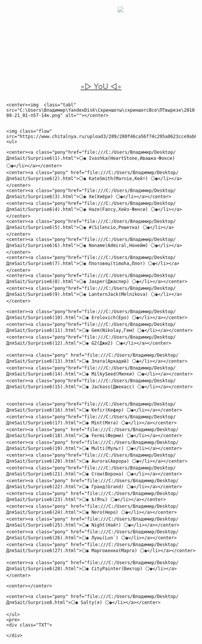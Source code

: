 <!DOCTYPE html>
<html>
<head>
	<title></title>
</head>
<style type="text/css">
	

	body{
		margin: 0px;
		padding: 0px;
		background-image: linear-gradient(125deg, #ECA298,#E8B19B,#EADBAE,#DBE292,#A8D175);
		background-size: 400%;
		animation: bganimation 15s infinite;
	}
	@keyframes bganimation{
		0%{
			background-position: 0% 50%;
		}
		50%{
			background-position: 100% 50%;
		}
		100%{
			background-position: 0% 0%;
		}
	}
	.OPD{
		font-size: 50px;
        text-align: center;
        text-transform: uppercase;
        color: #fff;
    -webkit-background-clip: text;

    -webkit-text-fill-color: transparent;

	}
	h1{
		background-image: url("https://thumbs.gfycat.com/IndolentTimelyAustralianshelduck-poster.jpg");
	}
	.apple{
		opacity: .5;
	}
	.pony{
		text-transform: uppercase;
        font-size: 20px;
        text-align: center;
        
        color: #995ABA;
	}
	.tabl{
		opacity: .4;
		filter: blur(1px);

	}
	.Otext{
		opacity: .5;
		font-size: 25px;
        text-align: center;
        text-transform: uppercase;
        color: #fff;
    -webkit-background-clip: text;

    -webkit-text-fill-color: transparent;
	}
	h3{
		background-image: url("https://c.pxhere.com/photos/5b/75/sunset_clouds_santiago_chile_santiago_de_chile_twilight_backlight_city-603681.jpg!d");
	}
	.you{
text-transform: uppercase;
        font-size: 20px;
        text-align: center;
        
        color: #A46D41;
        opacity: .7;
	}
	.YU{
		margin: 30px;
	}
	.flow{
		width: 800px;
        height: 800px;
        position: absolute;
        top: 20%;
        left: 8%;
        transform: translate(-30%,-30%);
        opacity: .4;
	
	}
</style>
<body>
<h1 class="OPD"><big>◌◦ ОПД <img class="apple" src="file:///C:/Users/Владимир/YandexDisk/Скриншоты/скриншотсВсе/ПТвырезк/Пц1т.png" alt="pt"></big>◦◌</h1>
	<h3 class="Otext" >А тут у нас списочек всех ОПДшников)</h3>
	<div class="YU"><center><a class="you" href="https://maper.info/XnnWw">◦▷ YoU ◁◦</a></center></div>
	
	<center><img  class="tabl" src="C:\Users\Владимир\YandexDisk\Скриншоты\скриншотсВсе\ПТвырезк\2018-08-21_01-п57-14к.png" alt=""></center>


	<img class="flow" src="https://www.chitalnya.ru/upload3/289/280f46ca56f74c295a0623cce9ab6317.gif">
	<ul>
		
	<center><a class="pony"href="file:///C:/Users/Владимир/Desktop/ДляSait/Surprise6(1).html">⚪◉ Ivashka(HeartStone,Ивашка-Фокси) ⚪◉</li></a></center>
	<center><a class="pony" href="file:///C:/Users/Владимир/Desktop/ДляSait/Surprise6(2).html">⚪◉ KateSmith(Marnie,Кейт) ⚪◉</li></a></center>
	<center><a class="pony"href="file:///C:/Users/Владимир/Desktop/ДляSait/Surprise6(3).html">⚪◉ Хи(Хиёри) ⚪◉</li></a></center>
	<center><a class="pony"href="file:///C:/Users/Владимир/Desktop/ДляSait/Surprise6(4).html">⚪◉ Haze(Fancy,Хейз-Фенси) ⚪◉</li></a></center>
	<center><a class="pony"href="file:///C:/Users/Владимир/Desktop/ДляSait/Surprise6(5).html">⚪◉ #(Silencio,Решетка) ⚪◉</li></a></center>
	<center><a class="pony"href="file:///C:/Users/Владимир/Desktop/ДляSait/Surprise6(6).html">⚪◉ Noname(Admiral,Нонейм) ⚪◉</li></a></center>
	<center><a class="pony"href="file:///C:/Users/Владимир/Desktop/ДляSait/Surprise6(7).html">⚪◉ Плотовец(timoha,Плот) ⚪◉</li></a></center>
	<center><a class="pony"href="file:///C:/Users/Владимир/Desktop/ДляSait/Surprise6(8).html">⚪◉ Jasper(Джаспер) ⚪◉</li></a></center>
	<center><a class="pony"href="file:///C:/Users/Владимир/Desktop/ДляSait/Surprise6(9).html">⚪◉ LanternJack(Melnikova) ⚪◉</li></a></center>
	
	<center><a class="pony"href="file:///C:/Users/Владимир/Desktop/ДляSait/Surprise6(10).html">⚪◉ Erolovich(Еро) ⚪◉</li></a></center>
	<center><a class="pony"href="file:///C:/Users/Владимир/Desktop/ДляSait/Surprise6(11).html">⚪◉ Gem(Nikolay,Гем) ⚪◉</li></a></center>
	<center><a class="pony"href="file:///C:/Users/Владимир/Desktop/ДляSait/Surprise6(12).html">⚪◉ G2(Джи2) ⚪◉</li></a></center>
	
	<center><a class="pony" href="file:///C:/Users/Владимир/Desktop/ДляSait/Surprise6(13).html">⚪◉ Злата(Аркадий) ⚪◉</li></a></center>
	<center><a class="pony"href="file:///C:/Users/Владимир/Desktop/ДляSait/Surprise6(14).html">⚪◉ MilkySeed(Милки) ⚪◉</li></a></center>
	<center><a class="pony"href="file:///C:/Users/Владимир/Desktop/ДляSait/Surprise6(15).html">⚪◉ Jackass(Джекасс) ⚪◉</li></a></center>
	
 	
 	<center><a class="pony"href="file:///C:/Users/Владимир/Desktop/ДляSait/Surprise6(16).html">⚪◉ Kefir(Кефир) ⚪◉</li></a></center>
	<center><a class="pony"href="file:///C:/Users/Владимир/Desktop/ДляSait/Surprise6(17).html">⚪◉ Mint(Мята) ⚪◉</li></a></center>
	<center><a class="pony" href="file:///C:/Users/Владимир/Desktop/ДляSait/Surprise6(18).html">⚪◉ Fermi(Ферми) ⚪◉</li></a></center>
	<center><a class="pony" href="file:///C:/Users/Владимир/Desktop/ДляSait/Surprise6(19).html">⚪◉ Multi(Мульт) ⚪◉</li></a></center>
	<center><a class="pony"href="file:///C:/Users/Владимир/Desktop/ДляSait/Surprise6(20).html">⚪◉ Aurora(Аврора) ⚪◉</li></a></center>
	<center><a class="pony"href="file:///C:/Users/Владимир/Desktop/ДляSait/Surprise6(21).html">⚪◉ Crow(Ворона) ⚪◉</li></a></center>
	<center><a class="pony" href="file:///C:/Users/Владимир/Desktop/ДляSait/Surprise6(22).html">⚪◉ Гранд(Grand) ⚪◉</li></a></center>
	<center><a class="pony" href="file:///C:/Users/Владимир/Desktop/ДляSait/Surprise6(23).html">⚪◉ ѣ(Ять) ⚪◉</li></a></center>
	<center><a class="pony" href="file:///C:/Users/Владимир/Desktop/ДляSait/Surprise6(24).html">⚪◉ Nero(Неро) ⚪◉</li></a></center>
	<center><a class="pony" href="file:///C:/Users/Владимир/Desktop/ДляSait/Surprise6(25).html">⚪◉ Night(Найт) ⚪◉</li></a></center>
	<center><a class="pony" href="file:///C:/Users/Владимир/Desktop/ДляSait/Surprise6(26).html">⚪◉ Лунь(Lun`) ⚪◉</li></a></center>
	<center><a class="pony" href="file:///C:/Users/Владимир/Desktop/ДляSait/Surprise6(27).html">⚪◉ Марговенко(Марго) ⚪◉</li></a></center>
	
	<center><a class="pony" href="file:///C:/Users/Владимир/Desktop/ДляSait/Surprise6(28).html">⚪◉ CityPainter(Виктор) ⚪◉</li></a></center>

	<center></center>

	<center><a class="pony" href="file:///C:/Users/Владимир/Desktop/ДляSait/Surprise8.html">⚪◉ Salty(я) ⚪◉</li></a></center>

	</ul> 
	<pre>
	<div class="TXT">
		
	</div>				
</body>
</html>
